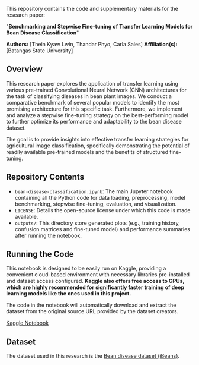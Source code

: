 This repository contains the code and supplementary materials for the research paper:

"**Benchmarking and Stepwise Fine-tuning of Transfer Learning Models for Bean Disease Classification**"

**Authors:** [Thein Kyaw Lwin, Thandar Phyo, Carla Sales]
**Affiliation(s):** [Batangas State University]

## Overview

This research paper explores the application of transfer learning using various pre-trained Convolutional Neural Network (CNN) architectures for the task of classifying diseases in bean plant images. We conduct a comparative benchmark of several popular models to identify the most promising architecture for this specific task. Furthermore, we implement and analyze a stepwise fine-tuning strategy on the best-performing model to further optimize its performance and adaptability to the bean disease dataset.

The goal is to provide insights into effective transfer learning strategies for agricultural image classification, specifically demonstrating the potential of readily available pre-trained models and the benefits of structured fine-tuning.

## Repository Contents

*   `bean-disease-classification.ipynb`: The main Jupyter notebook containing all the Python code for data loading, preprocessing, model benchmarking, stepwise fine-tuning, evaluation, and visualization.
*   `LICENSE`: Details the open-source license under which this code is made available.
*   `outputs/`: This directory store generated plots (e.g., training history, confusion matrices and fine-tuned model) and performance summaries after running the notebook.

## Running the Code

This notebook is designed to be easily run on Kaggle, providing a convenient cloud-based environment with necessary libraries pre-installed and dataset access configured. **Kaggle also offers free access to GPUs, which are highly recommended for significantly faster training of deep learning models like the ones used in this project.**

The code in the notebook will automatically download and extract the dataset from the original source URL provided by the dataset creators.

[Kaggle Notebook](https://www.kaggle.com/code/theinkyawlwin/bean-disease-classification)

## Dataset

The dataset used in this research is the [Bean disease dataset (iBeans)](https://github.com/AI-Lab-Makerere/ibean).
